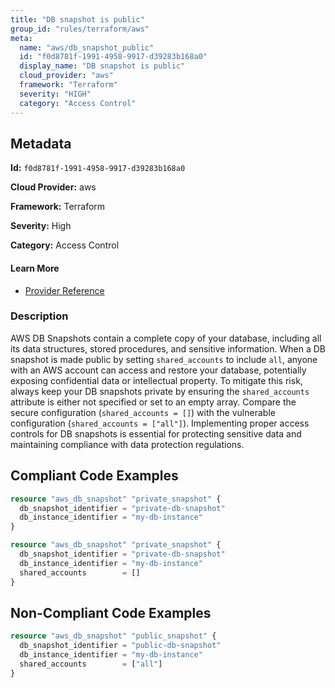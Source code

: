 ```yaml
---
title: "DB snapshot is public"
group_id: "rules/terraform/aws"
meta:
  name: "aws/db_snapshot_public"
  id: "f0d8781f-1991-4958-9917-d39283b168a0"
  display_name: "DB snapshot is public"
  cloud_provider: "aws"
  framework: "Terraform"
  severity: "HIGH"
  category: "Access Control"
---
```

## Metadata

**Id:** `f0d8781f-1991-4958-9917-d39283b168a0`

**Cloud Provider:** aws

**Framework:** Terraform

**Severity:** High

**Category:** Access Control

#### Learn More

 - [Provider Reference](https://registry.terraform.io/providers/hashicorp/aws/latest/docs/resources/db_snapshot#shared_accounts-1)

### Description

 AWS DB Snapshots contain a complete copy of your database, including all its data structures, stored procedures, and sensitive information. When a DB snapshot is made public by setting `shared_accounts` to include `all`, anyone with an AWS account can access and restore your database, potentially exposing confidential data or intellectual property. To mitigate this risk, always keep your DB snapshots private by ensuring the `shared_accounts` attribute is either not specified or set to an empty array. Compare the secure configuration (`shared_accounts = []`) with the vulnerable configuration (`shared_accounts = ["all"]`). Implementing proper access controls for DB snapshots is essential for protecting sensitive data and maintaining compliance with data protection regulations.


## Compliant Code Examples
```tf
resource "aws_db_snapshot" "private_snapshot" {
  db_snapshot_identifier = "private-db-snapshot"
  db_instance_identifier = "my-db-instance"
}

```

```tf
resource "aws_db_snapshot" "private_snapshot" {
  db_snapshot_identifier = "private-db-snapshot"
  db_instance_identifier = "my-db-instance"
  shared_accounts        = []
}

```
## Non-Compliant Code Examples
```tf
resource "aws_db_snapshot" "public_snapshot" {
  db_snapshot_identifier = "public-db-snapshot"
  db_instance_identifier = "my-db-instance"
  shared_accounts        = ["all"]
}

```